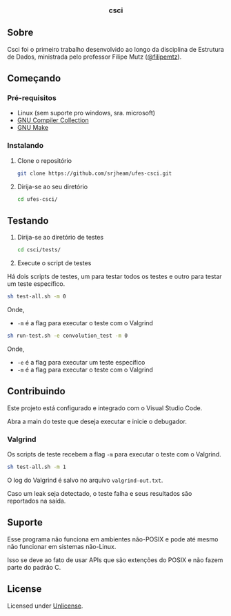 <div align="center">
  <h3 align="center">csci</h3>
</div>

## Sobre

Csci foi o primeiro trabalho desenvolvido ao longo da disciplina de Estrutura de Dados, ministrada pelo professor Filipe Mutz ([@filipemtz](https://github.com/filipemtz)).

## Começando

### Pré-requisitos

- Linux (sem suporte pro windows, sra. microsoft)
- [GNU Compiler Collection](https://gcc.gnu.org/)
- [GNU Make](https://www.gnu.org/software/make/)

### Instalando

1. Clone o repositório

   ```sh
   git clone https://github.com/srjheam/ufes-csci.git
   ```

2. Dirija-se ao seu diretório

   ```sh
   cd ufes-csci/
   ```

## Testando

1. Dirija-se ao diretório de testes

   ```sh
   cd csci/tests/
   ```
2. Execute o script de testes

Há dois scripts de testes, um para testar todos os testes e outro para testar um teste específico.

```sh
sh test-all.sh -m 0
```

Onde,

- `-m` é a flag para executar o teste com o Valgrind

```sh
sh run-test.sh -e convolution_test -m 0
```

Onde,

- `-e` é a flag para executar um teste específico
- `-m` é a flag para executar o teste com o Valgrind

## Contribuindo

Este projeto está configurado e integrado com o Visual Studio Code.

Abra a main do teste que deseja executar e inicie o debugador.

### Valgrind

Os scripts de teste recebem a flag `-m` para executar o teste com o Valgrind.

```sh
sh test-all.sh -m 1
```

O log do Valgrind é salvo no arquivo `valgrind-out.txt`.

Caso um leak seja detectado, o teste falha e seus resultados são reportados na saída.

## Suporte

Esse programa não funciona em ambientes não-POSIX e pode até mesmo não funcionar em sistemas não-Linux.

Isso se deve ao fato de usar APIs que são extenções do POSIX e não fazem parte do padrão C.

## License

Licensed under [Unlicense](./LICENSE).
